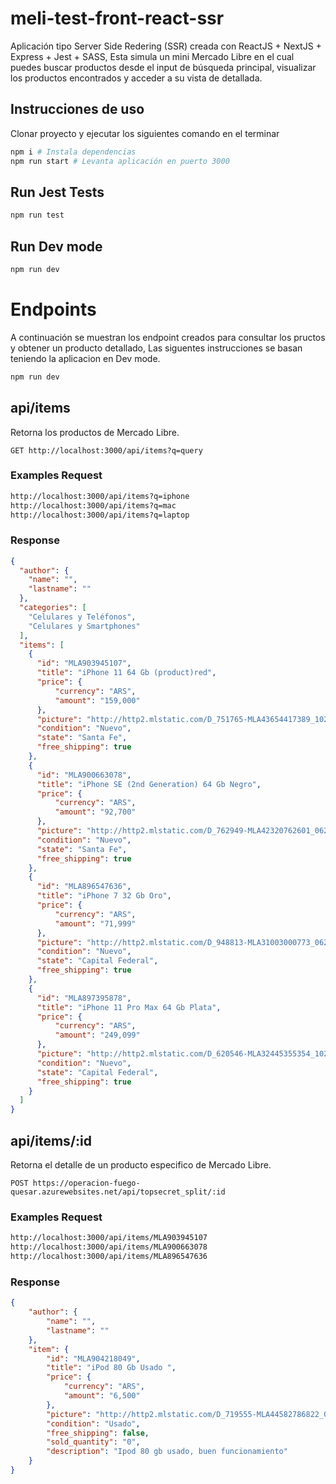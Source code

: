# meli-test-front-react-ssr

Aplicación tipo Server Side Redering (SSR) creada con ReactJS + NextJS + Express + Jest + SASS, 
Esta simula un mini Mercado Libre en el cual puedes buscar productos desde el input de búsqueda principal,
visualizar los productos encontrados y acceder a su vista de detallada.

## Instrucciones de uso

Clonar proyecto y ejecutar los siguientes comando en el terminar

```bash
npm i # Instala dependencias 
npm run start # Levanta aplicación en puerto 3000 
```

## Run Jest Tests

```bash
npm run test
```

## Run Dev mode

```bash
npm run dev
```


# Endpoints

A continuación se muestran los endpoint creados para consultar los pructos y obtener un producto detallado,
Las siguentes instrucciones se basan teniendo la aplicacion en Dev mode.

```bash
npm run dev
```

## api/items

Retorna los productos de Mercado Libre.

```http
GET http://localhost:3000/api/items?q=query
```

### Examples Request
```bash
http://localhost:3000/api/items?q=iphone
http://localhost:3000/api/items?q=mac
http://localhost:3000/api/items?q=laptop
```

### Response
```json
{
  "author": {
    "name": "",
    "lastname": ""
  },
  "categories": [
    "Celulares y Teléfonos",
    "Celulares y Smartphones"
  ],
  "items": [
    {
      "id": "MLA903945107",
      "title": "iPhone 11 64 Gb (product)red",
      "price": {
          "currency": "ARS",
          "amount": "159,000"
      },
      "picture": "http://http2.mlstatic.com/D_751765-MLA43654417389_102020-I.jpg",
      "condition": "Nuevo",
      "state": "Santa Fe",
      "free_shipping": true
    },
    {
      "id": "MLA900663078",
      "title": "iPhone SE (2nd Generation) 64 Gb Negro",
      "price": {
          "currency": "ARS",
          "amount": "92,700"
      },
      "picture": "http://http2.mlstatic.com/D_762949-MLA42320762601_062020-I.jpg",
      "condition": "Nuevo",
      "state": "Santa Fe",
      "free_shipping": true
    },
    {
      "id": "MLA896547636",
      "title": "iPhone 7 32 Gb Oro",
      "price": {
          "currency": "ARS",
          "amount": "71,999"
      },
      "picture": "http://http2.mlstatic.com/D_948813-MLA31003000773_062019-I.jpg",
      "condition": "Nuevo",
      "state": "Capital Federal",
      "free_shipping": true
    },
    {
      "id": "MLA897395878",
      "title": "iPhone 11 Pro Max 64 Gb Plata",
      "price": {
          "currency": "ARS",
          "amount": "249,099"
      },
      "picture": "http://http2.mlstatic.com/D_620546-MLA32445355354_102019-I.jpg",
      "condition": "Nuevo",
      "state": "Capital Federal",
      "free_shipping": true
    }
  ]
}
```

## api/items/:id 

Retorna el detalle de un producto especifico de Mercado Libre.

```http
POST https://operacion-fuego-quesar.azurewebsites.net/api/topsecret_split/:id 
```

### Examples Request
```bash
http://localhost:3000/api/items/MLA903945107
http://localhost:3000/api/items/MLA900663078
http://localhost:3000/api/items/MLA896547636
```

### Response
```json
{
    "author": {
        "name": "",
        "lastname": ""
    },
    "item": {
        "id": "MLA904218049",
        "title": "iPod 80 Gb Usado ",
        "price": {
            "currency": "ARS",
            "amount": "6,500"
        },
        "picture": "http://http2.mlstatic.com/D_719555-MLA44582786822_012021-I.jpg",
        "condition": "Usado",
        "free_shipping": false,
        "sold_quantity": "0",
        "description": "Ipod 80 gb usado, buen funcionamiento"
    }
}
```